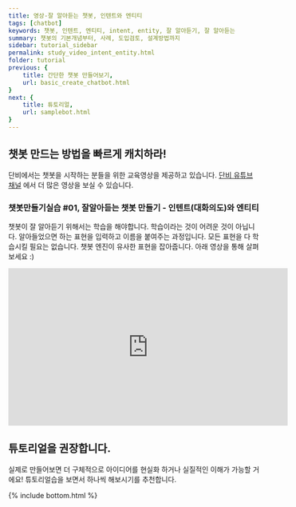 ```yaml
---
title: 영상-잘 알아듣는 챗봇, 인텐트와 엔티티
tags: [chatbot]
keywords: 챗봇, 인텐트, 엔티티, intent, entity, 잘 알아듣기, 잘 알아듣는
summary: 챗봇의 기본개념부터, 사례, 도입검토, 설계방법까지
sidebar: tutorial_sidebar
permalink: study_video_intent_entity.html
folder: tutorial
previous: {
    title: 간단한 챗봇 만들어보기,
    url: basic_create_chatbot.html
}
next: {
    title: 튜토리얼,
    url: samplebot.html
}
---
```


## 챗봇 만드는 방법을 빠르게 캐치하라!
단비에서는 챗봇을 시작하는 분들을 위한 교육영상을 제공하고 있습니다.
[단비 유튜브 채널](https://www.youtube.com/channel/UCoRrVH_eUMM4x_zwsOCpSqQ) 에서 더 많은 영상을 보실 수 있습니다. 

### 챗봇만들기실습 #01, 잘알아듣는 챗봇 만들기 - 인텐트(대화의도)와 엔티티
챗봇이 잘 알아듣기 위해서는 학습을 해야합니다. 학습이라는 것이 어려운 것이 아닙니다. 알아들었으면 하는 표현을 입력하고 이름을 붙여주는 과정입니다.
모든 표현을 다 학습시킬 필요는 없습니다. 챗봇 엔진이 유사한 표현을 잡아줍니다. 아래 영상을 통해 살펴보세요 :)

<div class="videowrapper">
<iframe width="560" height="315" src="https://www.youtube.com/embed/f9upcJwb5wQ" frameborder="0" allow="accelerometer; autoplay; encrypted-media; gyroscope; picture-in-picture" allowfullscreen></iframe>
</div>



## 튜토리얼을 권장합니다.
실제로 만들어보면 더 구체적으로 아이디어를 현실화 하거나 실질적인 이해가 가능할 거에요!
튜토리얼습을 보면서 하나씩 해보시기를 추천합니다.


{% include bottom.html %}
